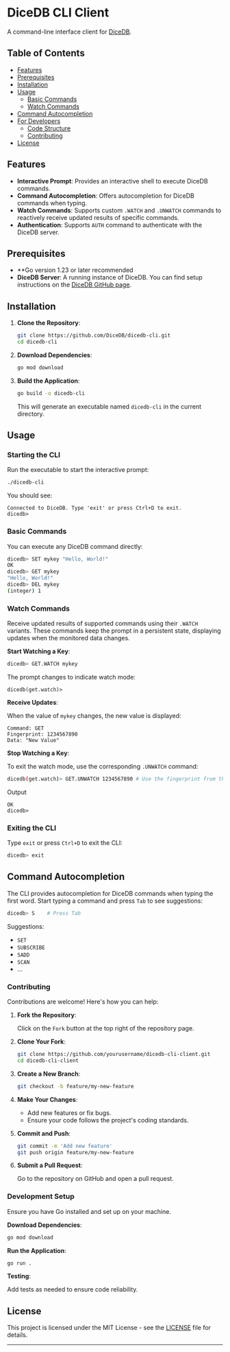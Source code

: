 # DiceDB CLI Client

A command-line interface client for [DiceDB](https://dicedb.io).
## Table of Contents

- [Features](#features)
- [Prerequisites](#prerequisites)
- [Installation](#installation)
- [Usage](#usage)
    - [Basic Commands](#basic-commands)
    - [Watch Commands](#watch-commands)
- [Command Autocompletion](#command-autocompletion)
- [For Developers](#for-developers)
    - [Code Structure](#code-structure)
    - [Contributing](#contributing)
- [License](#license)

## Features

- **Interactive Prompt**: Provides an interactive shell to execute DiceDB commands.
- **Command Autocompletion**: Offers autocompletion for DiceDB commands when typing.
- **Watch Commands**: Supports custom `.WATCH` and `.UNWATCH` commands to reactively receive updated results of specific commands.
- **Authentication**: Supports `AUTH` command to authenticate with the DiceDB server.

## Prerequisites

- **Go version 1.23 or later recommended
- **DiceDB Server**: A running instance of DiceDB. You can find setup instructions on the [DiceDB GitHub page](https://github.com/dicedb/dice).

## Installation

1. **Clone the Repository**:

   ```bash
   git clone https://github.com/DiceDB/dicedb-cli.git
   cd dicedb-cli
   ```

2. **Download Dependencies**:

   ```bash
   go mod download
   ```

3. **Build the Application**:

   ```bash
   go build -o dicedb-cli
   ```

   This will generate an executable named `dicedb-cli` in the current directory.

## Usage

### Starting the CLI

Run the executable to start the interactive prompt:

```bash
./dicedb-cli
```

You should see:

```
Connected to DiceDB. Type 'exit' or press Ctrl+D to exit.
dicedb>
```

### Basic Commands

You can execute any DiceDB command directly:

```bash
dicedb> SET mykey "Hello, World!"
OK
dicedb> GET mykey
"Hello, World!"
dicedb> DEL mykey
(integer) 1
```

### Watch Commands

Receive updated results of supported commands using their `.WATCH` variants. These commands keep the prompt in a persistent state, displaying updates when the monitored data changes.

**Start Watching a Key**:

```bash
dicedb> GET.WATCH mykey
```

The prompt changes to indicate watch mode:

```
dicedb(get.watch)>
```

**Receive Updates**:

When the value of `mykey` changes, the new value is displayed:

```
Command: GET
Fingerprint: 1234567890
Data: "New Value"
```

**Stop Watching a Key**:

To exit the watch mode, use the corresponding `.UNWATCH` command: 
```bash
dicedb(get.watch)> GET.UNWATCH 1234567890 # Use the fingerprint from the watch output
```
Output
```
OK
dicedb>
```

### Exiting the CLI

Type `exit` or press `Ctrl+D` to exit the CLI:

```bash
dicedb> exit
```

## Command Autocompletion

The CLI provides autocompletion for DiceDB commands when typing the first word. Start typing a command and press `Tab` to see suggestions:

```bash
dicedb> S    # Press Tab
```

Suggestions:

- `SET`
- `SUBSCRIBE`
- `SADD`
- `SCAN`
- ...

### Contributing

Contributions are welcome! Here's how you can help:

1. **Fork the Repository**:

   Click on the `Fork` button at the top right of the repository page.

2. **Clone Your Fork**:

   ```bash
   git clone https://github.com/yourusername/dicedb-cli-client.git
   cd dicedb-cli-client
   ```

3. **Create a New Branch**:

   ```bash
   git checkout -b feature/my-new-feature
   ```

4. **Make Your Changes**:

    - Add new features or fix bugs.
    - Ensure your code follows the project's coding standards.

5. **Commit and Push**:

   ```bash
   git commit -m 'Add new feature'
   git push origin feature/my-new-feature
   ```

6. **Submit a Pull Request**:

   Go to the repository on GitHub and open a pull request.

### Development Setup

Ensure you have Go installed and set up on your machine.

**Download Dependencies**:

```bash
go mod download
```

**Run the Application**:

```bash
go run .
```

**Testing**:

Add tests as needed to ensure code reliability.

## License

This project is licensed under the MIT License - see the [LICENSE](LICENSE) file for details.

---
